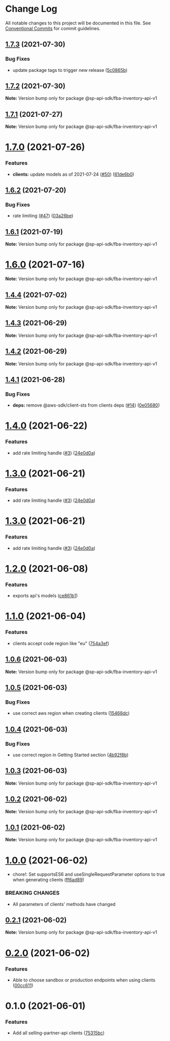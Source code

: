 # Change Log

All notable changes to this project will be documented in this file.
See [Conventional Commits](https://conventionalcommits.org) for commit guidelines.

## [1.7.3](https://github.com/bizon/selling-partner-api-sdk/compare/@sp-api-sdk/fba-inventory-api-v1@1.7.2...@sp-api-sdk/fba-inventory-api-v1@1.7.3) (2021-07-30)


### Bug Fixes

* update package tags to trigger new release ([5c0865b](https://github.com/bizon/selling-partner-api-sdk/commit/5c0865b5b729d5ca0d42f5e77332af77bfd974af))





## [1.7.2](https://github.com/bizon/selling-partner-api-sdk/compare/@sp-api-sdk/fba-inventory-api-v1@1.7.1...@sp-api-sdk/fba-inventory-api-v1@1.7.2) (2021-07-30)

**Note:** Version bump only for package @sp-api-sdk/fba-inventory-api-v1





## [1.7.1](https://github.com/bizon/selling-partner-api-sdk/compare/@sp-api-sdk/fba-inventory-api-v1@1.7.0...@sp-api-sdk/fba-inventory-api-v1@1.7.1) (2021-07-27)

**Note:** Version bump only for package @sp-api-sdk/fba-inventory-api-v1





# [1.7.0](https://github.com/bizon/selling-partner-api-sdk/compare/@sp-api-sdk/fba-inventory-api-v1@1.6.2...@sp-api-sdk/fba-inventory-api-v1@1.7.0) (2021-07-26)


### Features

* **clients:** update models as of 2021-07-24 ([#50](https://github.com/bizon/selling-partner-api-sdk/issues/50)) ([61de6b0](https://github.com/bizon/selling-partner-api-sdk/commit/61de6b0a074b65b8b2d92397364e437d88e9cef7))





## [1.6.2](https://github.com/bizon/selling-partner-api-sdk/compare/@sp-api-sdk/fba-inventory-api-v1@1.6.1...@sp-api-sdk/fba-inventory-api-v1@1.6.2) (2021-07-20)


### Bug Fixes

* rate limiting ([#47](https://github.com/bizon/selling-partner-api-sdk/issues/47)) ([03a26be](https://github.com/bizon/selling-partner-api-sdk/commit/03a26be41e7812f1d616927421541c67a774bf23))





## [1.6.1](https://github.com/bizon/selling-partner-api-sdk/compare/@sp-api-sdk/fba-inventory-api-v1@1.6.0...@sp-api-sdk/fba-inventory-api-v1@1.6.1) (2021-07-19)

**Note:** Version bump only for package @sp-api-sdk/fba-inventory-api-v1





# [1.6.0](https://github.com/bizon/selling-partner-api-sdk/compare/@sp-api-sdk/fba-inventory-api-v1@1.4.4...@sp-api-sdk/fba-inventory-api-v1@1.6.0) (2021-07-16)

**Note:** Version bump only for package @sp-api-sdk/fba-inventory-api-v1





## [1.4.4](https://github.com/bizon/selling-partner-api-sdk/compare/@sp-api-sdk/fba-inventory-api-v1@1.4.3...@sp-api-sdk/fba-inventory-api-v1@1.4.4) (2021-07-02)

**Note:** Version bump only for package @sp-api-sdk/fba-inventory-api-v1





## [1.4.3](https://github.com/bizon/selling-partner-api-sdk/compare/@sp-api-sdk/fba-inventory-api-v1@1.4.2...@sp-api-sdk/fba-inventory-api-v1@1.4.3) (2021-06-29)

**Note:** Version bump only for package @sp-api-sdk/fba-inventory-api-v1





## [1.4.2](https://github.com/bizon/selling-partner-api-sdk/compare/@sp-api-sdk/fba-inventory-api-v1@1.4.1...@sp-api-sdk/fba-inventory-api-v1@1.4.2) (2021-06-29)

**Note:** Version bump only for package @sp-api-sdk/fba-inventory-api-v1





## [1.4.1](https://github.com/bizon/selling-partner-api-sdk/compare/@sp-api-sdk/fba-inventory-api-v1@1.4.0...@sp-api-sdk/fba-inventory-api-v1@1.4.1) (2021-06-28)


### Bug Fixes

* **deps:** remove @aws-sdk/client-sts from clients deps ([#14](https://github.com/bizon/selling-partner-api-sdk/issues/14)) ([0e05680](https://github.com/bizon/selling-partner-api-sdk/commit/0e056808c6df8aef4059aafc57c8797f717cce49))





# [1.4.0](https://github.com/bizon/selling-partner-api-sdk/compare/@sp-api-sdk/fba-inventory-api-v1@1.2.0...@sp-api-sdk/fba-inventory-api-v1@1.4.0) (2021-06-22)


### Features

* add rate limiting handle ([#3](https://github.com/bizon/selling-partner-api-sdk/issues/3)) ([24e0d0a](https://github.com/bizon/selling-partner-api-sdk/commit/24e0d0a7e7795b2ed72a7ed7163e52e469630f08))





# [1.3.0](https://github.com/bizon/selling-partner-api-sdk/compare/@sp-api-sdk/fba-inventory-api-v1@1.2.0...@sp-api-sdk/fba-inventory-api-v1@1.3.0) (2021-06-21)


### Features

* add rate limiting handle ([#3](https://github.com/bizon/selling-partner-api-sdk/issues/3)) ([24e0d0a](https://github.com/bizon/selling-partner-api-sdk/commit/24e0d0a7e7795b2ed72a7ed7163e52e469630f08))





# [1.3.0](https://github.com/bizon/selling-partner-api-sdk/compare/@sp-api-sdk/fba-inventory-api-v1@1.2.0...@sp-api-sdk/fba-inventory-api-v1@1.3.0) (2021-06-21)


### Features

* add rate limiting handle ([#3](https://github.com/bizon/selling-partner-api-sdk/issues/3)) ([24e0d0a](https://github.com/bizon/selling-partner-api-sdk/commit/24e0d0a7e7795b2ed72a7ed7163e52e469630f08))





# [1.2.0](https://github.com/bizon/selling-partner-api-sdk/compare/@sp-api-sdk/fba-inventory-api-v1@1.1.0...@sp-api-sdk/fba-inventory-api-v1@1.2.0) (2021-06-08)


### Features

* exports api's models ([ce861b1](https://github.com/bizon/selling-partner-api-sdk/commit/ce861b1eca84b257978a2755d8fbaa5a8b821ad2))





# [1.1.0](https://github.com/bizon/selling-partner-api-sdk/compare/@sp-api-sdk/fba-inventory-api-v1@1.0.6...@sp-api-sdk/fba-inventory-api-v1@1.1.0) (2021-06-04)


### Features

* clients accept code region like "eu" ([754a3ef](https://github.com/bizon/selling-partner-api-sdk/commit/754a3ef3e344a3df4d16fd64c365c2971b9f007a))





## [1.0.6](https://github.com/bizon/selling-partner-api-sdk/compare/@sp-api-sdk/fba-inventory-api-v1@1.0.5...@sp-api-sdk/fba-inventory-api-v1@1.0.6) (2021-06-03)

**Note:** Version bump only for package @sp-api-sdk/fba-inventory-api-v1





## [1.0.5](https://github.com/bizon/selling-partner-api-sdk/compare/@sp-api-sdk/fba-inventory-api-v1@1.0.4...@sp-api-sdk/fba-inventory-api-v1@1.0.5) (2021-06-03)


### Bug Fixes

* use correct aws region when creating clients ([15468dc](https://github.com/bizon/selling-partner-api-sdk/commit/15468dc1fa7bf1a85bd69ebc2f3764ce7fc6a9b8))





## [1.0.4](https://github.com/bizon/selling-partner-api-sdk/compare/@sp-api-sdk/fba-inventory-api-v1@1.0.3...@sp-api-sdk/fba-inventory-api-v1@1.0.4) (2021-06-03)


### Bug Fixes

* use correct region in Getting Started section ([4b92f8b](https://github.com/bizon/selling-partner-api-sdk/commit/4b92f8b85a69b7aab18f3562a87aba0b40f5913c))





## [1.0.3](https://github.com/bizon/selling-partner-api-sdk/compare/@sp-api-sdk/fba-inventory-api-v1@1.0.2...@sp-api-sdk/fba-inventory-api-v1@1.0.3) (2021-06-03)

**Note:** Version bump only for package @sp-api-sdk/fba-inventory-api-v1





## [1.0.2](https://github.com/bizon/selling-partner-api-sdk/compare/@sp-api-sdk/fba-inventory-api-v1@1.0.1...@sp-api-sdk/fba-inventory-api-v1@1.0.2) (2021-06-02)

**Note:** Version bump only for package @sp-api-sdk/fba-inventory-api-v1





## [1.0.1](https://github.com/bizon/selling-partner-api-sdk/compare/@sp-api-sdk/fba-inventory-api-v1@1.0.0...@sp-api-sdk/fba-inventory-api-v1@1.0.1) (2021-06-02)

**Note:** Version bump only for package @sp-api-sdk/fba-inventory-api-v1





# [1.0.0](https://github.com/bizon/selling-partner-api-sdk/compare/@sp-api-sdk/fba-inventory-api-v1@0.2.1...@sp-api-sdk/fba-inventory-api-v1@1.0.0) (2021-06-02)


* chore!: Set supportsES6 and useSingleRequestParameter options to true when generating clients ([ff6ad89](https://github.com/bizon/selling-partner-api-sdk/commit/ff6ad89b496dec81f0ce775a50f25615022fcfb2))


### BREAKING CHANGES

* All parameters of clients' methods have changed





## [0.2.1](https://github.com/bizon/selling-partner-api-sdk/compare/@sp-api-sdk/fba-inventory-api-v1@0.2.0...@sp-api-sdk/fba-inventory-api-v1@0.2.1) (2021-06-02)

**Note:** Version bump only for package @sp-api-sdk/fba-inventory-api-v1





# [0.2.0](https://github.com/bizon/selling-partner-api-sdk/compare/@sp-api-sdk/fba-inventory-api-v1@0.1.0...@sp-api-sdk/fba-inventory-api-v1@0.2.0) (2021-06-02)


### Features

* Able to choose sandbox or production endpoints when using clients ([00cc611](https://github.com/bizon/selling-partner-api-sdk/commit/00cc611bcaa6153606c8d918ad6946947d6a50de))





# 0.1.0 (2021-06-01)


### Features

* Add all selling-partner-api clients ([75315bc](https://github.com/bizon/selling-partner-api-sdk/commit/75315bc7681537a7803bf658e69b6bf7d4b6bbe2))
